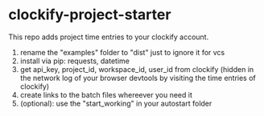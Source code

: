 # clockify-project-starter
This repo adds project time entries to your clockify account.

1. rename the "examples" folder to "dist" just to ignore it for vcs
2. install via pip: requests, datetime
3. get api_key, project_id, workspace_id, user_id from clockify (hidden in the network log of your browser devtools by visiting the time entries of clockify)
4. create links to the batch files whereever you need it
5. (optional): use the "start_working" in your autostart folder
